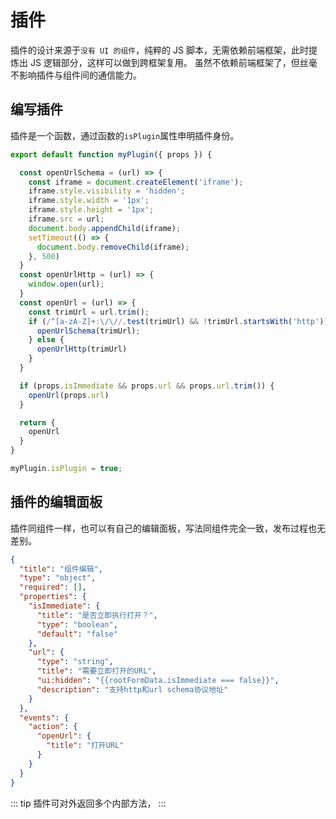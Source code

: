 # 插件
插件的设计来源于`没有 UI 的组件`，纯粹的 JS 脚本，无需依赖前端框架，此时提炼出 JS 逻辑部分，这样可以做到跨框架复用。
虽然不依赖前端框架了，但丝毫不影响插件与组件间的通信能力。

## 编写插件
插件是一个函数，通过函数的`isPlugin`属性申明插件身份。
```js
export default function myPlugin({ props }) {

  const openUrlSchema = (url) => {
    const iframe = document.createElement('iframe');
    iframe.style.visibility = 'hidden';
    iframe.style.width = '1px';
    iframe.style.height = '1px';
    iframe.src = url;
    document.body.appendChild(iframe);
    setTimeout(() => {
      document.body.removeChild(iframe);
    }, 500)
  }
  const openUrlHttp = (url) => {
    window.open(url);
  }
  const openUrl = (url) => {
    const trimUrl = url.trim();
    if (/^[a-zA-Z]+:\/\//.test(trimUrl) && !trimUrl.startsWith('http')) {
      openUrlSchema(trimUrl);
    } else {
      openUrlHttp(trimUrl)
    }
  }

  if (props.isImmediate && props.url && props.url.trim()) {
    openUrl(props.url)
  }

  return {
    openUrl
  }
}

myPlugin.isPlugin = true;
```
## 插件的编辑面板
插件同组件一样，也可以有自己的编辑面板，写法同组件完全一致，发布过程也无差别。
```json
{
  "title": "组件编辑",
  "type": "object",
  "required": [],
  "properties": {
    "isImmediate": {
      "title": "是否立即执行打开？",
      "type": "boolean",
      "default": "false"
    },
    "url": {
      "type": "string",
      "title": "需要立即打开的URL",
      "ui:hidden": "{{rootFormData.isImmediate === false}}",
      "description": "支持http和url schema协议地址"
    }
  },
  "events": {
    "action": {
      "openUrl": {
        "title": "打开URL"
      }
    }
  }
}
```

::: tip
插件可对外返回多个内部方法，
:::
